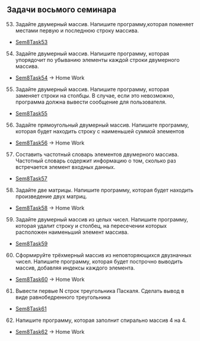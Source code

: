 ## Задачи восьмого семинара

53. Задайте двумерный массив. Напишите программу,которая поменяет местами первую и последнюю строку массива.
* [Sem8Task53](/Lessons_C_sharp/seminars/008/Sem8Task53/Program.cs)


54. Задайте двумерный массив. Напишите программу, которая упорядочит по убыванию элементы каждой строки двумерного массива.
* [Sem8Task54](/Lessons_C_sharp/seminars/008/Sem8Task54/Program.cs) -> Home Work

55. Задайте двумерный массив. Напишите программу, которая заменяет строки на столбцы. В случае, если это невозможно, программа должна вывести сообщение для пользователя.
* [Sem8Task55](/Lessons_C_sharp/seminars/008/Sem8Task55/Program.cs)

56. Задайте прямоугольный двумерный массив. Напишите программу, которая будет находить строку с наименьшей суммой элементов
* [Sem8Task56](/Lessons_C_sharp/seminars/008/Sem8Task56/Program.cs) -> Home Work

57. Составить частотный словарь элементов двумерного массива. Частотный словарь содержит информацию о том, сколько раз встречается элемент входных данных.
* [Sem8Task57](/Lessons_C_sharp/seminars/008/Sem8Task57/Program.cs)

58. Задайте две матрицы. Напишите программу, которая будет находить произведение двух матриц.
* [Sem8Task58](/Lessons_C_sharp/seminars/008/Sem8Task58/Program.cs) -> Home Work

59. Задайте двумерный массив из целых чисел. Напишите программу, которая удалит строку и столбец, на пересечении которых расположен наименьший элемент массива.
* [Sem8Task59](/Lessons_C_sharp/seminars/008/Sem8Task59/Program.cs)

60. Сформируйте трёхмерный массив из неповторяющихся двузначных чисел. Напишите программу, которая будет построчно выводить массив, добавляя индексы каждого элемента.
* [Sem8Task60](/Lessons_C_sharp/seminars/008/Sem8Task60/Program.cs) -> Home Work

61. Вывести первые N строк треугольника Паскаля. Сделать вывод в виде равнобедренного треугольника
* [Sem8Task61](/Lessons_C_sharp/seminars/008/Sem8Task61/Program.cs)

62. Напишите программу, которая заполнит спирально массив 4 на 4.
* [Sem8Task62](/Lessons_C_sharp/seminars/008/Sem8Task62/Program.cs) -> Home Work
